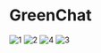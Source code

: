 # GreenChat
![1](https://github.com/hamadismail/GreenChat/assets/70530455/e3af7598-7a3c-48e6-bf4c-e299560a98bd)
![2](https://github.com/hamadismail/GreenChat/assets/70530455/2f8a0a15-2c62-431e-9e06-d23a3cb900bd)
![4](https://github.com/hamadismail/GreenChat/assets/70530455/3a994a0a-1ad6-4fec-bbe1-350a378be61c)
![3](https://github.com/hamadismail/GreenChat/assets/70530455/717f8f91-ad29-4ac2-9623-c3db03941bf2)
